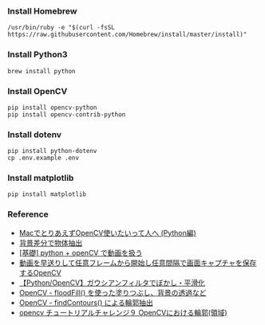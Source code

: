 ### Install Homebrew

```
/usr/bin/ruby -e "$(curl -fsSL https://raw.githubusercontent.com/Homebrew/install/master/install)"
```

### Install Python3

```
brew install python
```

### Install OpenCV

```
pip install opencv-python
pip install opencv-contrib-python
```

### Install dotenv

```
pip install python-dotenv
cp .env.example .env
```

### Install matplotlib

```
pip install matplotlib
```

### Reference
- [MacでとりあえずOpenCV使いたいって人へ (Python編)](https://qiita.com/goodboy_max/items/71a3b804d14f961c0d91)
- [背景差分で物体抽出](https://qiita.com/goodboy_max/items/71a3b804d14f961c0d91)
- [[基礎] python + openCV で動画を扱う](https://www.robotech-note.com/entry/2016/12/26/172557)
- [動画を早送りして任意フレームから開始し任意間隔で画面キャプチャを保存するOpenCV](https://qiita.com/n_ueh/items/8b458a3c24f27afe81a8)
- [【Python/OpenCV】ガウシアンフィルタでぼかし・平滑化](https://algorithm.joho.info/programming/python/opencv-gaussian-filter-py/)
- [OpenCV - floodFill() を使った塗りつぶし、背景の透過など](http://pynote.hatenablog.com/entry/opencv-flood-fill)
- [OpenCV - findContours() による輪郭抽出](http://pynote.hatenablog.com/entry/opencv-findcontours)
- [opencv チュートリアルチャレンジ９ OpenCVにおける輪郭(領域)](http://pongsuke.hatenadiary.jp/entry/2017/05/19/171130)
